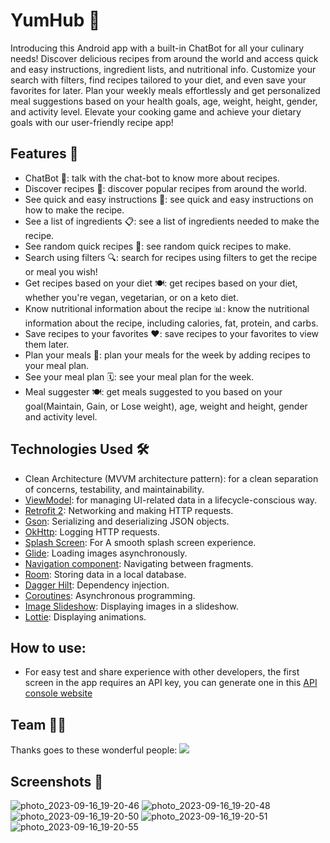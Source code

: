 # YumHub 🥗

Introducing this Android app with a built-in ChatBot for all your culinary needs! Discover delicious
recipes from around the world and access quick and easy instructions, ingredient lists, and
nutritional info. Customize your search with filters, find recipes tailored to your diet, and even
save your favorites for later. Plan your weekly meals effortlessly and get personalized meal
suggestions based on your health goals, age, weight, height, gender, and activity level. Elevate
your cooking game and achieve your dietary goals with our user-friendly recipe app!

## Features 🎨

- ChatBot 🤖: talk with the chat-bot to know more about recipes.
- Discover recipes 🍲: discover popular recipes from around the world.
- See quick and easy instructions 📝: see quick and easy instructions on how to make the recipe.
- See a list of ingredients 📋: see a list of ingredients needed to make the recipe.
- See random quick recipes 🎲: see random quick recipes to make.
- Search using filters 🔍: search for recipes using filters to get the recipe or meal you wish!
- Get recipes based on your diet 🍽: get recipes based on your diet, whether you're vegan,
  vegetarian, or on a keto diet.
- Know nutritional information about the recipe 📊: know the nutritional information about the
  recipe, including calories, fat, protein, and carbs.
- Save recipes to your favorites ❤️: save recipes to your favorites to view them later.
- Plan your meals 📅: plan your meals for the week by adding recipes to your meal plan.
- See your meal plan 🗓: see your meal plan for the week.
- Meal suggester 🍽: get meals suggested to you based on your goal(Maintain, Gain, or Lose weight),
  age, weight and height, gender and activity level.

## Technologies Used 🛠

- Clean Architecture (MVVM architecture pattern): for a clean separation of concerns, testability,
  and maintainability.
- [ViewModel](https://developer.android.com/topic/libraries/architecture/viewmodel): for managing
  UI-related data in a lifecycle-conscious way.
- [Retrofit 2](https://github.com/square/retrofit): Networking and making HTTP requests.
- [Gson](https://github.com/google/gson): Serializing and deserializing JSON objects.
- [OkHttp](https://github.com/square/okhttp/tree/master/okhttp-logging-interceptor): Logging HTTP
  requests.
- [Splash Screen](https://developer.android.com/develop/ui/views/launch/splash-screen): For A smooth
  splash screen experience.
- [Glide](https://github.com/bumptech/glide): Loading images asynchronously.
- [Navigation component](https://developer.android.com/guide/navigation/get-started): Navigating
  between fragments.
- [Room](https://developer.android.com/training/data-storage/room): Storing data in a local
  database.
- [Dagger Hilt](https://developer.android.com/training/dependency-injection/hilt-android):
  Dependency injection.
- [Coroutines](https://developer.android.com/kotlin/coroutines): Asynchronous programming.
- [Image Slideshow](https://github.com/denzcoskun/ImageSlideshow): Displaying images in a slideshow.
- [Lottie](https://github.com/airbnb/lottie-android): Displaying animations.

## How to use:
- For easy test and share experience with other developers, the first screen in the app requires an API key, you can generate one in this [API console website](https://spoonacular.com/food-api/console#Dashboard)

## Team 👨‍💻
Thanks goes to these wonderful people:
<a href="https://github.com/Red-velvet-cake/yumhub/graphs/contributors">
  <img src="https://contrib.rocks/image?repo=Red-velvet-cake/yumhub" />
</a>

## Screenshots 📸
![photo_2023-09-16_19-20-46](https://github.com/Red-velvet-cake/yumhub/assets/92039633/c509b500-8e71-4d45-861f-d3dae2ad4ca4)
![photo_2023-09-16_19-20-48](https://github.com/Red-velvet-cake/yumhub/assets/92039633/f7f18dd8-c303-48b2-9aa2-4091c20960b4)
![photo_2023-09-16_19-20-50](https://github.com/Red-velvet-cake/yumhub/assets/92039633/054bae9a-0f4c-48d9-b447-c45f546e2c05)
![photo_2023-09-16_19-20-51](https://github.com/Red-velvet-cake/yumhub/assets/92039633/ef7c2940-68cb-4713-9688-bebfd5ad68fb)
![photo_2023-09-16_19-20-55](https://github.com/Red-velvet-cake/yumhub/assets/92039633/948ea64c-465c-432c-b309-2b2cdf34f373)
